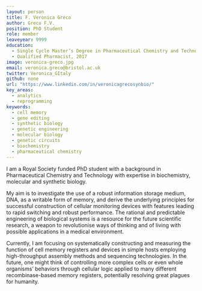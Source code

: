 ```yaml
---
layout: person
title: F. Veronica Greco
author: Greco F.V.
position: PhD Student
role: member
leaveyear: 9999
education:
  - Single Cycle Master’s Degree in Pharmaceutical Chemistry and Technology, University of Calabria, Italy, 2017
  - Qualified Pharmacist, 2017
image: veronica-greco.jpg
email: veronica.greco@bristol.ac.uk
twitter: Veronica_GItaly
github: none
url: "https://www.linkedin.com/in/veronicagrecosynbio/"
key_areas:
  - analytics
  - reprogramming
keywords:
  - cell memory
  - gene editing
  - synthetic biology
  - genetic engineering
  - molecular biology
  - genetic circuits
  - biochemistry
  - pharmaceutical chemistry
---
```

I am a Royal Society funded PhD student with a background in Pharmaceutical Chemistry and Technology with expertise in biochemistry, molecular and synthetic biology.
 
My aim is to investigate the use of a robust information storage medium, DNA, as a writable form of memory, and derive the underlying principles for successful construction of cellular monitoring devices with features leading to rapid switching and robust performance. The rational and predictable engineering of biological systems is a resource for the future scientific research, a weapon to revolutionise ways of thinking and of living with possible applications in a medical environment.

Currently, I am focusing on systematically constructing and measuring the function of cell memory registers and devices in simple hosts employing high-throughput assembly methods and sequencing technologies. In the future, one might think of controlling more complex cells or even whole organisms’ behaviors through cellular logic applied to many different recombinase-based memory registers, potentially resolving great plagues for humanity.